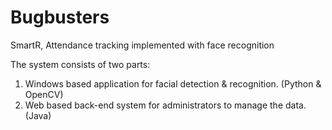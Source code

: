 # Bugbusters
SmartR, Attendance tracking implemented with face recognition

The system consists of two parts:
1) Windows based application for facial detection & recognition. (Python & OpenCV)
2) Web based back-end system for administrators to manage the data. (Java)

